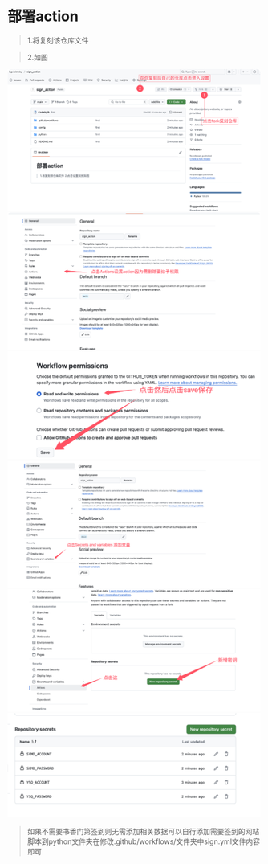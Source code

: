 # 部署action
> 1.将复刻该仓库文件

> 2.如图

![1](./src/1.png)
![2](./src/2.png)
![3](./src/3.png)
![4](./src/4.png)
![5](./src/5.png)
![6](./src/6.png)

> 如果不需要书香门第签到则无需添加相关数据可以自行添加需要签到的网站脚本到python文件夹在修改.github/workflows/文件夹中sign.yml文件内容即可